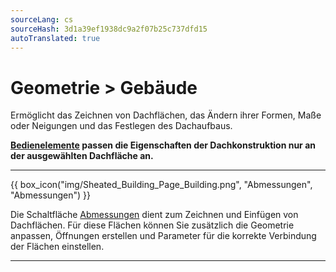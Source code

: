 ```yaml
---
sourceLang: cs
sourceHash: 3d1a39ef1938dc9a2f07b25c737dfd15
autoTranslated: true
---
```


# Geometrie &gt; Gebäude

<p>
Ermöglicht das Zeichnen von Dachflächen, das Ändern ihrer Formen, Maße oder Neigungen und das Festlegen des Dachaufbaus.
</p>

<p>
<b><u>Bedienelemente</u> passen die Eigenschaften der Dachkonstruktion nur an der ausgewählten Dachfläche an.</b>
</p>

<hr class="main"> <!-- Vodorovná čára jako oddělovač sekce -->
{{ box_icon("img/Sheated_Building_Page_Building.png", "Abmessungen", "Abmessungen") }}

<p>
Die Schaltfläche <u>Abmessungen</u> dient zum Zeichnen und Einfügen von Dachflächen. Für diese Flächen können Sie zusätzlich die Geometrie anpassen, Öffnungen erstellen und Parameter für die korrekte Verbindung der Flächen einstellen.
</p>


<hr class="main"> <!-- Vodorovná čára jako oddělovač sekce -->

<!--{{ box_icon("img/RoofSketchIcon64x64.png", "Dach", "Dach") }}

<p>
Die Schaltfläche <u>Dach</u> ermöglicht das Festlegen des Dachaufbaus. Der Dachtyp und die Maße der sekundären Dachkonstruktion können über die Schaltfläche <u>Beplankung</u> geändert werden.
</p>

<hr class="main"> <!-- Vodorovná čára jako oddělovač sekce -->

<!-- product: HiStruct Roofs -->
